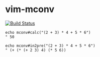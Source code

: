 vim-mconv
=========

[![Build Status](https://travis-ci.org/syngan/vim-mconv.svg?branch=master)](https://travis-ci.org/syngan/vim-mconv)

```vim
echo mconv#calc("(2 + 3) * 4 + 5 * 6")
" 50
```

```vim
echo mconv#in2pre("(2 + 3) * 4 + 5 * 6")
" (+ (* (+ 2 3) 4) (* 5 6))
```
